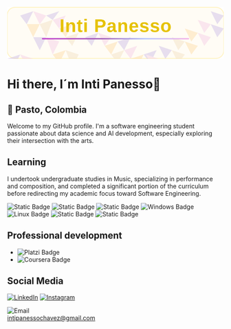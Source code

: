
![Título SVG](./title.svg)

# Hi there, I´m Inti Panesso👋

## 📍 Pasto, Colombia

Welcome to my GitHub profile. I'm a software engineering student passionate about data science and AI development, especially exploring their intersection with the arts.

## Learning

 I undertook undergraduate studies in Music, specializing in performance and composition, and completed a significant portion of the curriculum before redirecting my academic focus toward Software Engineering.

![Static Badge](https://img.shields.io/badge/Google_AI_Essentials-c242ce?logo=google&logoColor=812965&labelColor=de7ce7)
![Static Badge](https://img.shields.io/badge/Google_Prompting_Essentials-c242ce?logo=google&logoColor=812965&labelColor=de7ce7)
![Static Badge](https://img.shields.io/badge/Terminal-c242ce?logo=gnometerminal&logoColor=812965&labelColor=de7ce7)
![Windows Badge](https://img.shields.io/badge/Windows-c242ce?logo=windows&logoColor=812965&labelColor=de7ce7)
![Linux Badge](https://img.shields.io/badge/Linux-c242ce?logo=linux&logoColor=812965&labelColor=de7ce7)
![Static Badge](https://img.shields.io/badge/Git-c242ce?logo=Git&logoColor=812965&labelColor=de7ce7)
![Static Badge](https://img.shields.io/badge/GitHub-c242ce?logo=Github&logoColor=812965&labelColor=de7ce7)

## Professional development
+ ![Platzi Badge](https://img.shields.io/badge/Platzi-green?logo=platzi&logoColor=white&labelColor=43B581)
+ ![Coursera Badge](https://img.shields.io/badge/Coursera-blue?logo=coursera&logoColor=white&labelColor=0074D9)

## Social Media

[![LinkedIn](https://img.shields.io/badge/LinkedIn-blue?logo=linkedin&logoColor=white&labelColor=0A66C2)](https://www.linkedin.com/in/inti-panesso-ch%C3%A1vez-2b2260362/)
[![Instagram](https://img.shields.io/badge/Instagram-E4405F?logo=instagram&logoColor=white&labelColor=E4405F)](https://www.instagram.com/mazamorragay/)

![Email](https://img.shields.io/badge/Email-D14836?logo=gmail&logoColor=white&labelColor=D14836)  
intipanessochavez@gmail.com